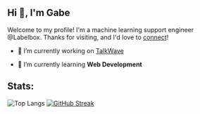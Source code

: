 ## Hi 👋, I'm Gabe

Welcome to my profile! I'm a machine learning support engineer @Labelbox. Thanks for visiting, and I'd love to [connect](https://linkedin.com/in/gabriel-underwood-28320413a)!

- 🔭 I’m currently working on [TalkWave](https://github.com/Gabefire/TalkWave)

- 🌱 I’m currently learning **Web Development**


<h2 align="left">Stats:</h3>


![Top Langs](https://github-readme-stats.vercel.app/api/top-langs/?username=Gabefire&size_weight=0.5&count_weight=0.5&langs_count=7)
[![GitHub Streak](https://streak-stats.demolab.com?user=Gabefire)](https://git.io/streak-stats)
<!--
**Gabefire/Gabefire** is a ✨ _special_ ✨ repository because its `README.md` (this file) appears on your GitHub profile.

Here are some ideas to get you started:

- 🔭 I’m currently working on ...
- 🌱 I’m currently learning ...
- 👯 I’m looking to collaborate on ...
- 🤔 I’m looking for help with ...
- 💬 Ask me about ...
- 📫 How to reach me: ...
- 😄 Pronouns: ...
- ⚡ Fun fact: ...
-->
